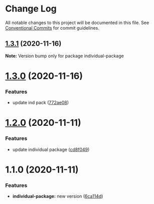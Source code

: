 # Change Log

All notable changes to this project will be documented in this file.
See [Conventional Commits](https://conventionalcommits.org) for commit guidelines.

## [1.3.1](https://github.com/stastur/lerna-playground/compare/individual-package@1.3.0...individual-package@1.3.1) (2020-11-16)

**Note:** Version bump only for package individual-package





# [1.3.0](https://github.com/stastur/lerna-playground/compare/individual-package@1.2.0...individual-package@1.3.0) (2020-11-16)


### Features

* update ind pack ([772ae08](https://github.com/stastur/lerna-playground/commit/772ae08470a7f638008877cd367c1be1252e667c))





# [1.2.0](https://github.com/stastur/lerna-playground/compare/individual-package@1.1.0...individual-package@1.2.0) (2020-11-11)


### Features

* update individual package ([cd8f049](https://github.com/stastur/lerna-playground/commit/cd8f049e94d2c39315ffc2f5eb98156dfbe38e53))





# 1.1.0 (2020-11-11)


### Features

* **individual-package:** new version ([6ca114d](https://github.com/stastur/lerna-playground/commit/6ca114d97cf5ef87180392ae4e75d95f0f520452))

